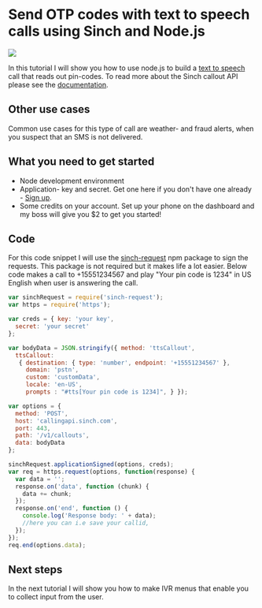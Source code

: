 # Send OTP codes with text to speech calls using Sinch and Node.js

<img src="https://www.sinch.com/wp-content/uploads/2017/08/pincodes-texttospeech.png"/>

In this tutorial I will show you how to use node.js to build a [text to speech](https://en.wikipedia.org/wiki/Speech_synthesis) call that reads out pin-codes. To read more about the Sinch callout API please see the [documentation](https://www.sinch.com/docs/voice/rest/#Callouts).

## Other use cases
Common use cases for this type of call are weather- and fraud alerts, when you suspect that an SMS is not delivered.

## What you need to get started
 - Node development environment
 - Application- key and secret. Get one here if you don't have one already - [Sign up](https://sinch.com/signup).
 - Some credits on your account. Set up your phone on the dashboard and my boss will give you $2 to get you started!

##  Code
For this code snippet I will use the [sinch-request](https://www.npmjs.com/package/sinch-request) npm package to sign the requests. This package is not required but it makes life a lot easier.
Below code makes a call to +15551234567 and play "Your pin code is 1234" in US English when user is answering the call.

```javascript
var sinchRequest = require('sinch-request');
var https = require('https');

var creds = { key: 'your key',
  secret: 'your secret'
};

var bodyData = JSON.stringify({ method: 'ttsCallout',
  ttsCallout:
   { destination: { type: 'number', endpoint: '+15551234567' },
     domain: 'pstn',
     custom: 'customData',
     locale: 'en-US',
     prompts : "#tts[Your pin code is 1234]", } });

var options = {
  method: 'POST',
  host: 'callingapi.sinch.com',
  port: 443,
  path: '/v1/callouts',
  data: bodyData
};

sinchRequest.applicationSigned(options, creds);
var req = https.request(options, function(response) {
  var data = '';
  response.on('data', function (chunk) {
    data += chunk;
  });
  response.on('end', function () {
    console.log('Response body: ' + data);
    //here you can i.e save your callid,
  });
});
req.end(options.data);
```

## Next steps

In the next tutorial I will show you how to make IVR menus that enable you to collect input from the user.
